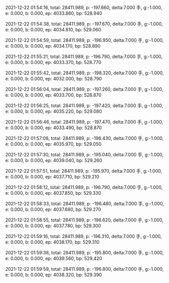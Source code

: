 2021-12-22 01:54:16, total: 28411.989, p: -197.660, delta:7.000 手, g:-1.000, e: 0.000, b: 0.000, ep: 4033.860, bp: 528.940

2021-12-22 01:54:38, total: 28411.989, p: -197.670, delta:7.000 手, g:-1.000, e: 0.000, b: 0.000, ep: 4034.810, bp: 529.060

2021-12-22 01:54:59, total: 28411.989, p: -196.950, delta:7.000 手, g:-1.000, e: 0.000, b: 0.000, ep: 4034.170, bp: 528.890

2021-12-22 01:55:21, total: 28411.989, p: -196.790, delta:7.000 手, g:-1.000, e: 0.000, b: 0.000, ep: 4033.370, bp: 528.770

2021-12-22 01:55:42, total: 28411.989, p: -198.320, delta:7.000 手, g:-1.000, e: 0.000, b: 0.000, ep: 4032.000, bp: 528.790

2021-12-22 01:56:04, total: 28411.989, p: -197.260, delta:7.000 手, g:-1.000, e: 0.000, b: 0.000, ep: 4033.700, bp: 528.870

2021-12-22 01:56:25, total: 28411.989, p: -197.420, delta:7.000 手, g:-1.000, e: 0.000, b: 0.000, ep: 4035.220, bp: 529.080

2021-12-22 01:56:46, total: 28411.989, p: -197.470, delta:7.000 手, g:-1.000, e: 0.000, b: 0.000, ep: 4033.490, bp: 528.870

2021-12-22 01:57:08, total: 28411.989, p: -196.430, delta:7.000 手, g:-1.000, e: 0.000, b: 0.000, ep: 4035.970, bp: 529.050

2021-12-22 01:57:30, total: 28411.989, p: -195.040, delta:7.000 手, g:-1.000, e: 0.000, b: 0.000, ep: 4039.040, bp: 529.260

2021-12-22 01:57:51, total: 28411.989, p: -195.970, delta:7.000 手, g:-1.000, e: 0.000, b: 0.000, ep: 4037.710, bp: 529.210

2021-12-22 01:58:12, total: 28411.989, p: -196.790, delta:7.000 手, g:-1.000, e: 0.000, b: 0.000, ep: 4037.850, bp: 529.330

2021-12-22 01:58:33, total: 28411.989, p: -196.480, delta:7.000 手, g:-1.000, e: 0.000, b: 0.000, ep: 4037.680, bp: 529.270

2021-12-22 01:58:55, total: 28411.989, p: -196.620, delta:7.000 手, g:-1.000, e: 0.000, b: 0.000, ep: 4037.780, bp: 529.300

2021-12-22 01:59:16, total: 28411.989, p: -196.310, delta:7.000 手, g:-1.000, e: 0.000, b: 0.000, ep: 4038.170, bp: 529.310

2021-12-22 01:59:38, total: 28411.989, p: -195.800, delta:7.000 手, g:-1.000, e: 0.000, b: 0.000, ep: 4039.560, bp: 529.420

2021-12-22 01:59:59, total: 28411.989, p: -196.800, delta:7.000 手, g:-1.000, e: 0.000, b: 0.000, ep: 4038.320, bp: 529.390